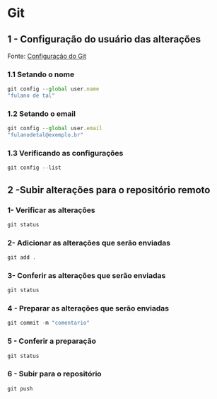 # Git

## 1 - Configuração do usuário das alterações

Fonte: [Configuração do Git](https://git-scm.com/book/pt-br/v2/Come%C3%A7ando-Configura%C3%A7%C3%A3o-Inicial-do-Git)

### 1.1 Setando o nome

```js
git config --global user.name
"fulano de tal"
```

### 1.2 Setando o email

```js
git config --global user.email
"fulanodetal@exemplo.br"
```

### 1.3 Verificando as configurações
```js
git config --list
```

## 2 -Subir alterações para o repositório remoto

### 1- Verificar as alterações

```js
git status
```
### 2- Adicionar as alterações que serão enviadas
```js
git add .
```
### 3- Conferir as alterações que serão enviadas
```js
git status
```
### 4 - Preparar as alterações que serão enviadas
```js
git commit -m "comentario"
```
### 5 - Conferir a preparação

```js
git status
```
### 6 - Subir para o repositório

```js
git push
```

